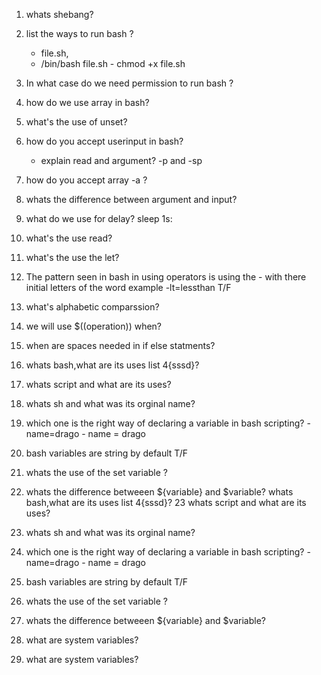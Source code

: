 1. whats shebang?
2. list the ways to run bash ?
    - file.sh,
    - /bin/bash file.sh   - chmod +x file.sh 
3.  In what case do we need permission to run bash ?
4.  how do we use array in bash?
5. what's the use of unset?
6. how do you accept userinput in bash? 
     - explain read and argument? -p and -sp
7. how do you accept array -a ?
8. whats the difference between argument and input?
9. what do we use for delay? sleep 1s:
10. what's the use read?
11. what's the use the let?
12. The pattern seen in bash  in using operators is using the - with there initial letters of the word example -lt=lessthan T/F
13. what's alphabetic comparssion?
14. we will use $((operation)) when?
15. when are spaces needed in if else statments?
16.  whats bash,what are its uses list 4{sssd}?
17. whats script and what are its uses?
18. whats sh and what was its orginal name?
19. which one is the right way of declaring a variable in bash scripting?
           - name=drago
           - name = drago
20. bash variables are string by default T/F
21. whats the use of the set variable ?
22. whats the difference betweeen ${variable} and $variable?
 whats bash,what are its uses list 4{sssd}?
23 whats script and what are its uses?
24. whats sh and what was its orginal name?
25. which one is the right way of declaring a variable in bash scripting?
           - name=drago
           - name = drago
26. bash variables are string by default T/F
27. whats the use of the set variable ?
28. whats the difference betweeen ${variable} and $variable?
29. what are system variables?

24. what are system variables?
